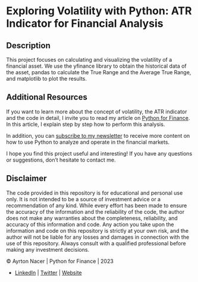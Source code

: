 # Exploring Volatility with Python: ATR Indicator for Financial Analysis

## Description
This project focuses on calculating and visualizing the volatility of a financial asset. We use the yfinance library to obtain the historical data of the asset, pandas to calculate the True Range and the Average True Range, and matplotlib to plot the results.

## Additional Resources
If you want to learn more about the concept of volatility, the ATR indicator and the code in detail, I invite you to read my article on [Python for Finance](https://pythonforfinance.substack.com/). In this article, I explain step by step how to perform this analysis.

In addition, you can [subscribe to my newsletter](https://pythonforfinance.substack.com/) to receive more content on how to use Python to analyze and operate in the financial markets.

I hope you find this project useful and interesting! If you have any questions or suggestions, don’t hesitate to contact me.

## Disclaimer
The code provided in this repository is for educational and personal use only. It is not intended to be a source of investment advice or a recommendation of any kind. While every effort has been made to ensure the accuracy of the information and the reliability of the code, the author does not make any warranties about the completeness, reliability, and accuracy of this information and code. Any action you take upon the information and code on this repository is strictly at your own risk, and the author will not be liable for any losses and damages in connection with the use of this repository. Always consult with a qualified professional before making any investment decisions.

© Ayrton Nacer | Python for Finance | 2023
- [LinkedIn](https://www.linkedin.com/in/ayrtonnacer/) | [Twitter](https://twitter.com/ayrton_nacer) | [Website](https://www.ayrtonnacer.com/) 

